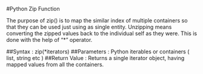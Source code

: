 #Python Zip Function

The purpose of zip() is to map the similar index of multiple containers so that they can be used just using as single entity.
Unzipping means converting the zipped values back to the individual self as they were. This is done with the help of “*” operator.


##Syntax : 
zip(*iterators)
##Parameters : 
Python iterables or containers ( list, string etc )
##Return Value : 
Returns a single iterator object, having mapped values from all the
containers.
